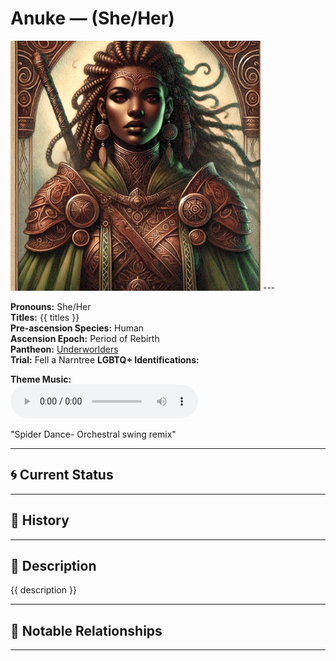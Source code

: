# Anuke — (She/Her)

<!-- Optional -->
<img src="Anuke.jpg" alt="Anuke" width="400" />
---

**Pronouns:** She/Her  
**Titles:** {{ titles }}  
**Pre-ascension Species:** Human  
**Ascension Epoch:** Period of Rebirth  
**Pantheon:** [Underworlders](../../pantheons/Underworlders)  
**Trial:** Fell a Narntree
**LGBTQ+ Identifications:**   


**Theme Music:**  
<audio controls>
  <source src="Aphrodite | Spider Dance- Orchestral swing remix.mp4" type="audio/mpeg">
  Your browser does not support the audio element.
</audio>

"Spider Dance- Orchestral swing remix"

---

## 🌀 Current Status


---

## 📜 History


---

## 🧠 Description
{{ description }}

---

## 🧩 Notable Relationships

---
